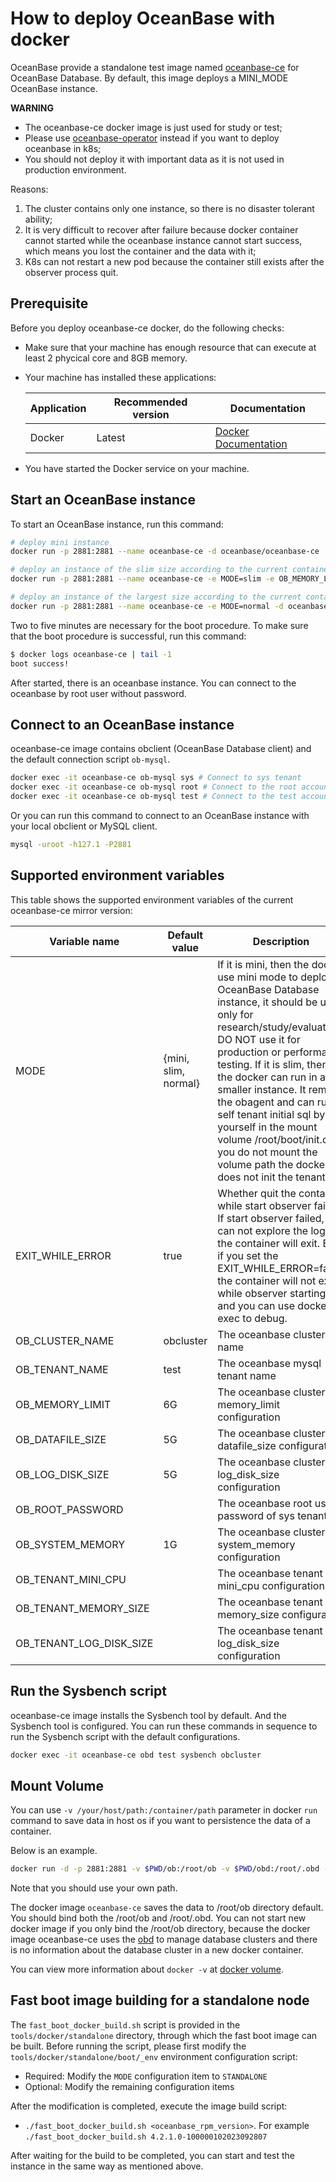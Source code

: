 # How to deploy OceanBase with docker

OceanBase provide a standalone test image named [oceanbase-ce](https://hub.docker.com/r/oceanbase/oceanbase-ce) for OceanBase Database. By default, this image deploys a MINI_MODE OceanBase instance.

**WARNING**

- The oceanbase-ce docker image is just used for study or test;
- Please use [oceanbase-operator](https://github.com/oceanbase/ob-operator) instead if you want to deploy oceanbase in k8s;
- You should not deploy it with important data as it is not used in production environment.

Reasons:

1. The cluster contains only one instance, so there is no disaster tolerant ability;
2. It is very difficult to recover after failure because docker container cannot started while the oceanbase instance cannot start success, which means you lost the container and the data with it;
3. K8s can not restart a new pod because the container still exists after the observer process quit.

## Prerequisite

Before you deploy oceanbase-ce docker, do the following checks:

- Make sure that your machine has enough resource that can execute at least 2 phycical core and 8GB memory.
- Your machine has installed these applications:

    | Application | Recommended version | Documentation                                               |
    | ----------- | ------------------- | ----------------------------------------------------------- |
    | Docker      | Latest              | [Docker Documentation](https://docs.docker.com/get-docker/) |
- You have started the Docker service on your machine.

## Start an OceanBase instance

To start an OceanBase instance, run this command:

```bash
# deploy mini instance
docker run -p 2881:2881 --name oceanbase-ce -d oceanbase/oceanbase-ce

# deploy an instance of the slim size according to the current container
docker run -p 2881:2881 --name oceanbase-ce -e MODE=slim -e OB_MEMORY_LIMIT=5G -v {init_sql_folder_path}:/root/boot/init.d -d oceanbase/oceanbase-ce

# deploy an instance of the largest size according to the current container
docker run -p 2881:2881 --name oceanbase-ce -e MODE=normal -d oceanbase/oceanbase-ce
```

Two to five minutes are necessary for the boot procedure. To make sure that the boot procedure is successful, run this command:

```bash
$ docker logs oceanbase-ce | tail -1
boot success!
```

After started, there is an oceanbase instance. You can connect to the oceanbase by root user without password.

## Connect to an OceanBase instance

oceanbase-ce image contains obclient (OceanBase Database client) and the default connection script `ob-mysql`.

```bash
docker exec -it oceanbase-ce ob-mysql sys # Connect to sys tenant
docker exec -it oceanbase-ce ob-mysql root # Connect to the root account of a general tenant
docker exec -it oceanbase-ce ob-mysql test # Connect to the test account of a general tenant
```

Or you can run this command to connect to an OceanBase instance with your local obclient or MySQL client.

```bash
mysql -uroot -h127.1 -P2881
```

## Supported environment variables

This table shows the supported environment variables of the current oceanbase-ce mirror version:

| Variable name    | Default value | Description                                                  |
| ---------------- | ------------- | ------------------------------------------------------------ |
| MODE             | {mini, slim, normal} | If it is mini, then the docker use mini mode to deploy OceanBase Database instance, it should be used only for research/study/evaluation.  DO NOT use it for production or performance testing. If it is slim, then the docker can run in a smaller instance. It remove the obagent and can run a self tenant initial sql by yourself in the mount volume /root/boot/init.d. If you do not mount the volume path the docker does not init the tenant sql. |
| EXIT_WHILE_ERROR | true          | Whether quit the container while start observer failed. If start observer failed, you can not explore the logs as the container will exit. But if you set the EXIT_WHILE_ERROR=false, the container will not exit while observer starting fail and you can use docker exec to debug. |
| OB_CLUSTER_NAME         | obcluster  | The oceanbase cluster name |
| OB_TENANT_NAME          | test       | The oceanbase mysql tenant name |
| OB_MEMORY_LIMIT         | 6G         | The oceanbase cluster memory_limit configuration |
| OB_DATAFILE_SIZE        | 5G         | The oceanbase cluster datafile_size configuration |
| OB_LOG_DISK_SIZE        | 5G         | The oceanbase cluster log_disk_size configuration |
| OB_ROOT_PASSWORD        |            | The oceanbase root user password of sys tenant |
| OB_SYSTEM_MEMORY        | 1G         | The oceanbase cluster system_memory configuration |
| OB_TENANT_MINI_CPU      |            | The oceanbase tenant mini_cpu configuration |
| OB_TENANT_MEMORY_SIZE   |            | The oceanbase tenant memory_size configuration |
| OB_TENANT_LOG_DISK_SIZE |            | The oceanbase tenant log_disk_size configuration |

## Run the Sysbench script

oceanbase-ce image installs the Sysbench tool by default. And the Sysbench tool is configured. You can run these commands in sequence to run the Sysbench script with the default configurations.

```bash
docker exec -it oceanbase-ce obd test sysbench obcluster
```

## Mount Volume
You can use `-v /your/host/path:/container/path` parameter in docker `run` command to save data in host os if you want to persistence the data of a container.

Below is an example.

```bash
docker run -d -p 2881:2881 -v $PWD/ob:/root/ob -v $PWD/obd:/root/.obd --name oceanbase oceanbase/oceanbase-ce
```

Note that you should use your own path.

The docker image `oceanbase-ce` saves the data to /root/ob directory default. You should bind both the /root/ob and /root/.obd. You can not start new docker image if you only bind the /root/ob directory, because the docker image oceanbase-ce uses the [obd](https://github.com/oceanbase/obdeploy) to manage database clusters and there is no information about the database cluster in a new docker container.

You can view more information about `docker -v` at [docker volume](https://docs.docker.com/storage/volumes/).

## Fast boot image building for a standalone node
The `fast_boot_docker_build.sh` script is provided in the `tools/docker/standalone` directory, through which the fast boot image can be built. Before running the script, please first modify the `tools/docker/standalone/boot/_env` environment configuration script:

- Required: Modify the `MODE` configuration item to `STANDALONE`
- Optional: Modify the remaining configuration items

After the modification is completed, execute the image build script:

- `./fast_boot_docker_build.sh <oceanbase_rpm_version>`. For example `./fast_boot_docker_build.sh 4.2.1.0-100000102023092807`

After waiting for the build to be completed, you can start and test the instance in the same way as mentioned above.